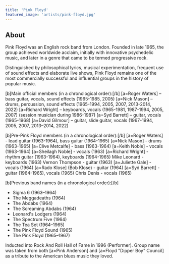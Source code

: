 ```yaml
---
title: 'Pink Floyd'
featured_image: 'artists/pink-floyd.jpg'
---
```


## About

Pink Floyd was an English rock band from London. Founded in late 1965, the group achieved worldwide acclaim, initially with innovative psychedelic music, and later in a genre that came to be termed progressive rock.

Distinguished by philosophical lyrics, musical experimentation, frequent use of sound effects and elaborate live shows, Pink Floyd remains one of the most commercially successful and influential groups in the history of popular music.

[b]Main official members (in a chronological order):[/b]
[a=Roger Waters] – bass guitar, vocals, sound effects (1965-1985, 2005)
[a=Nick Mason] – drums, percussion, sound effects (1965-1994, 2005, 2007, 2013-2014, 2022)
[a=Richard Wright] – keyboards, vocals (1965-1981, 1987-1994, 2005, 2007) (session musician during 1986-1987)
[a=Syd Barrett] – guitar, vocals (1965-1968)
[a=David Gilmour] – guitar, slide guitar, vocals (1967-1994, 2005, 2007, 2013–2014, 2022)

[b]Pre-Pink Floyd members (in a chronological order):[/b]
[a=Roger Waters] - lead guitar (1963-1964), bass guitar (1964-1965)
[a=Nick Mason] - drums (1963-1965)
[a=Clive Metcalfe] - bass (1963-1964)
[a=Keith Noble] - vocals (1963-1964)
[a=Sheilagh Noble] - vocals (1963)
[a=Richard Wright] - rhythm guitar (1963-1964), keyboards (1964-1965)
Mike Leonard - keyboards (1963)
Vernon Thompson - guitar (1963)
[a=Juliette Gale] - vocals (1964)
[a=Rado Klose] (Bob Klose) - guitar (1964)
[a=Syd Barrett] - guitar (1964-1965), vocals (1965)
Chris Denis - vocals (1965)

[b]Previous band names (in a chronological order):[/b]
* Sigma 6 (1963–1964)
* The Meggadeaths (1964)
* The Abdabs (1964)
* The Screaming Abdabs (1964)
* Leonard's Lodgers (1964)
* The Spectrum Five (1964)
* The Tea Set (1964–1965)
* The Pink Floyd Sound (1965)
* The Pink Floyd (1965–1967)

Inducted into Rock And Roll Hall of Fame in 1996 (Performer).
Group name was taken from both [a=Pink Anderson] and [a=Floyd "Dipper Boy" Council] as a tribute to the American blues music they loved.
